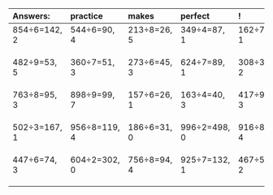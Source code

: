 | Answers: | practice | makes | perfect | ! |
| :--- | :--- | :--- | :--- | :--- |
| 854÷6=142, 2 | 544÷6=90, 4 | 213÷8=26, 5 | 349÷4=87, 1 | 162÷7=23, 1 | 
|   |   |   |   |   | 
|   |   |   |   |   | 
|   |   |   |   |   | 
| 482÷9=53, 5 | 360÷7=51, 3 | 273÷6=45, 3 | 624÷7=89, 1 | 308÷3=102, 2 | 
|   |   |   |   |   | 
|   |   |   |   |   | 
|   |   |   |   |   | 
| 763÷8=95, 3 | 898÷9=99, 7 | 157÷6=26, 1 | 163÷4=40, 3 | 417÷9=46, 3 | 
|   |   |   |   |   | 
|   |   |   |   |   | 
|   |   |   |   |   | 
| 502÷3=167, 1 | 956÷8=119, 4 | 186÷6=31, 0 | 996÷2=498, 0 | 916÷8=114, 4 | 
|   |   |   |   |   | 
|   |   |   |   |   | 
|   |   |   |   |   | 
| 447÷6=74, 3 | 604÷2=302, 0 | 756÷8=94, 4 | 925÷7=132, 1 | 467÷5=93, 2 | 
|   |   |   |   |   | 
|   |   |   |   |   | 
|   |   |   |   |   | 
